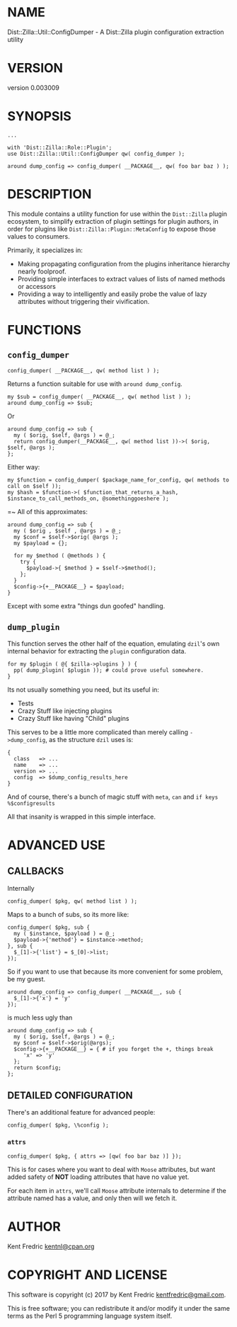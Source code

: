# NAME

Dist::Zilla::Util::ConfigDumper - A Dist::Zilla plugin configuration extraction utility

# VERSION

version 0.003009

# SYNOPSIS

    ...

    with 'Dist::Zilla::Role::Plugin';
    use Dist::Zilla::Util::ConfigDumper qw( config_dumper );

    around dump_config => config_dumper( __PACKAGE__, qw( foo bar baz ) );

# DESCRIPTION

This module contains a utility function for use within the `Dist::Zilla`
plugin ecosystem, to simplify extraction of plugin settings for plugin
authors, in order for plugins like `Dist::Zilla::Plugin::MetaConfig` to expose
those values to consumers.

Primarily, it specializes in:

- Making propagating configuration from the plugins inheritance hierarchy
nearly foolproof.
- Providing simple interfaces to extract values of lists of named methods
or accessors
- Providing a way to intelligently and easily probe the value of lazy
attributes without triggering their vivification.

# FUNCTIONS

## `config_dumper`

    config_dumper( __PACKAGE__, qw( method list ) );

Returns a function suitable for use with `around dump_config`.

    my $sub = config_dumper( __PACKAGE__, qw( method list ) );
    around dump_config => $sub;

Or

    around dump_config => sub {
      my ( $orig, $self, @args ) = @_;
      return config_dumper(__PACKAGE__, qw( method list ))->( $orig, $self, @args );
    };

Either way:

    my $function = config_dumper( $package_name_for_config, qw( methods to call on $self ));
    my $hash = $function->( $function_that_returns_a_hash, $instance_to_call_methods_on, @somethinggoeshere );

&#x3d;~ All of this approximates:

    around dump_config => sub {
      my ( $orig , $self , @args ) = @_;
      my $conf = $self->$orig( @args );
      my $payload = {};

      for my $method ( @methods ) {
        try {
          $payload->{ $method } = $self->$method();
        };
      }
      $config->{+__PACKAGE__} = $payload;
    }

Except with some extra "things dun goofed" handling.

## `dump_plugin`

This function serves the other half of the equation, emulating `dzil`'s own
internal behavior for extracting the `plugin` configuration data.

    for my $plugin ( @{ $zilla->plugins } ) {
      pp( dump_plugin( $plugin )); # could prove useful somewhere.
    }

Its not usually something you need, but its useful in:

- Tests
- Crazy Stuff like injecting plugins
- Crazy Stuff like having "Child" plugins

This serves to be a little more complicated than merely calling `->dump_config`,
as the structure `dzil` uses is:

    {
      class   => ...
      name    => ...
      version => ...
      config  => $dump_config_results_here
    }

And of course, there's a bunch of magic stuff with `meta`, `can` and `if keys %$configresults`

All that insanity is wrapped in this simple interface.

# ADVANCED USE

## CALLBACKS

Internally

    config_dumper( $pkg, qw( method list ) );

Maps to a bunch of subs, so its more like:

    config_dumper( $pkg, sub {
      my ( $instance, $payload ) = @_;
      $payload->{'method'} = $instance->method;
    }, sub {
      $_[1]->{'list'} = $_[0]->list;
    });

So if you want to use that because its more convenient for some problem, be my guest.

    around dump_config => config_dumper( __PACKAGE__, sub {
      $_[1]->{'x'} = 'y'
    });

is much less ugly than

    around dump_config => sub {
      my ( $orig, $self, @args ) = @_;
      my $conf = $self->$orig(@args);
      $config->{+__PACKAGE__} = { # if you forget the +, things break
         'x' => 'y'
      };
      return $config;
    };

## DETAILED CONFIGURATION

There's an additional feature for advanced people:

    config_dumper( $pkg, \%config );

### `attrs`

    config_dumper( $pkg, { attrs => [qw( foo bar baz )] });

This is for cases where you want to deal with `Moose` attributes,
but want added safety of **NOT** loading attributes that have no value yet.

For each item in `attrs`, we'll call `Moose` attribute internals to determine
if the attribute named has a value, and only then will we fetch it.

# AUTHOR

Kent Fredric <kentnl@cpan.org>

# COPYRIGHT AND LICENSE

This software is copyright (c) 2017 by Kent Fredric <kentfredric@gmail.com>.

This is free software; you can redistribute it and/or modify it under
the same terms as the Perl 5 programming language system itself.
